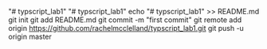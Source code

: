 "# typscript_lab1"  "# typscript_lab1" 
echo "# typscript_lab1" >> README.md
git init
git add README.md
git commit -m "first commit"
git remote add origin https://github.com/rachelmcclelland/typscript_lab1.git
git push -u origin master